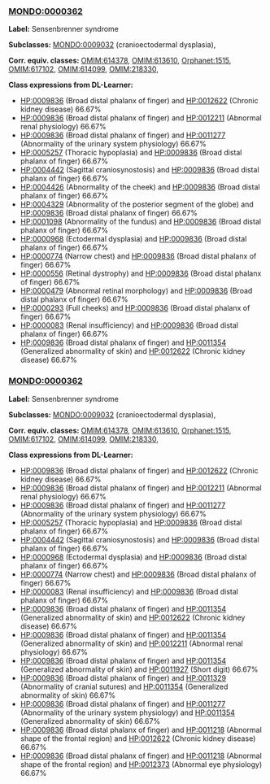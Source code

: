 
### [MONDO:0000362](http://purl.obolibrary.org/obo/MONDO_0000362)
**Label:** Sensenbrenner syndrome

**Subclasses:** [MONDO:0009032](http://purl.obolibrary.org/obo/MONDO_0009032) (cranioectodermal dysplasia), 

**Corr. equiv. classes:** [OMIM:614378](http://purl.obolibrary.org/obo/OMIM_614378), [OMIM:613610](http://purl.obolibrary.org/obo/OMIM_613610), [Orphanet:1515](http://www.orpha.net/ORDO/Orphanet_1515), [OMIM:617102](http://purl.obolibrary.org/obo/OMIM_617102), [OMIM:614099](http://purl.obolibrary.org/obo/OMIM_614099), [OMIM:218330](http://purl.obolibrary.org/obo/OMIM_218330), 

**Class expressions from DL-Learner:**

- [HP:0009836](http://purl.obolibrary.org/obo/HP_0009836) (Broad distal phalanx of finger) and [HP:0012622](http://purl.obolibrary.org/obo/HP_0012622) (Chronic kidney disease) 66.67%
- [HP:0009836](http://purl.obolibrary.org/obo/HP_0009836) (Broad distal phalanx of finger) and [HP:0012211](http://purl.obolibrary.org/obo/HP_0012211) (Abnormal renal physiology) 66.67%
- [HP:0009836](http://purl.obolibrary.org/obo/HP_0009836) (Broad distal phalanx of finger) and [HP:0011277](http://purl.obolibrary.org/obo/HP_0011277) (Abnormality of the urinary system physiology) 66.67%
- [HP:0005257](http://purl.obolibrary.org/obo/HP_0005257) (Thoracic hypoplasia) and [HP:0009836](http://purl.obolibrary.org/obo/HP_0009836) (Broad distal phalanx of finger) 66.67%
- [HP:0004442](http://purl.obolibrary.org/obo/HP_0004442) (Sagittal craniosynostosis) and [HP:0009836](http://purl.obolibrary.org/obo/HP_0009836) (Broad distal phalanx of finger) 66.67%
- [HP:0004426](http://purl.obolibrary.org/obo/HP_0004426) (Abnormality of the cheek) and [HP:0009836](http://purl.obolibrary.org/obo/HP_0009836) (Broad distal phalanx of finger) 66.67%
- [HP:0004329](http://purl.obolibrary.org/obo/HP_0004329) (Abnormality of the posterior segment of the globe) and [HP:0009836](http://purl.obolibrary.org/obo/HP_0009836) (Broad distal phalanx of finger) 66.67%
- [HP:0001098](http://purl.obolibrary.org/obo/HP_0001098) (Abnormality of the fundus) and [HP:0009836](http://purl.obolibrary.org/obo/HP_0009836) (Broad distal phalanx of finger) 66.67%
- [HP:0000968](http://purl.obolibrary.org/obo/HP_0000968) (Ectodermal dysplasia) and [HP:0009836](http://purl.obolibrary.org/obo/HP_0009836) (Broad distal phalanx of finger) 66.67%
- [HP:0000774](http://purl.obolibrary.org/obo/HP_0000774) (Narrow chest) and [HP:0009836](http://purl.obolibrary.org/obo/HP_0009836) (Broad distal phalanx of finger) 66.67%
- [HP:0000556](http://purl.obolibrary.org/obo/HP_0000556) (Retinal dystrophy) and [HP:0009836](http://purl.obolibrary.org/obo/HP_0009836) (Broad distal phalanx of finger) 66.67%
- [HP:0000479](http://purl.obolibrary.org/obo/HP_0000479) (Abnormal retinal morphology) and [HP:0009836](http://purl.obolibrary.org/obo/HP_0009836) (Broad distal phalanx of finger) 66.67%
- [HP:0000293](http://purl.obolibrary.org/obo/HP_0000293) (Full cheeks) and [HP:0009836](http://purl.obolibrary.org/obo/HP_0009836) (Broad distal phalanx of finger) 66.67%
- [HP:0000083](http://purl.obolibrary.org/obo/HP_0000083) (Renal insufficiency) and [HP:0009836](http://purl.obolibrary.org/obo/HP_0009836) (Broad distal phalanx of finger) 66.67%
- [HP:0009836](http://purl.obolibrary.org/obo/HP_0009836) (Broad distal phalanx of finger) and [HP:0011354](http://purl.obolibrary.org/obo/HP_0011354) (Generalized abnormality of skin) and [HP:0012622](http://purl.obolibrary.org/obo/HP_0012622) (Chronic kidney disease) 66.67%



### [MONDO:0000362](http://purl.obolibrary.org/obo/MONDO_0000362)
**Label:** Sensenbrenner syndrome

**Subclasses:** [MONDO:0009032](http://purl.obolibrary.org/obo/MONDO_0009032) (cranioectodermal dysplasia), 

**Corr. equiv. classes:** [OMIM:614378](http://purl.obolibrary.org/obo/OMIM_614378), [OMIM:613610](http://purl.obolibrary.org/obo/OMIM_613610), [Orphanet:1515](http://www.orpha.net/ORDO/Orphanet_1515), [OMIM:617102](http://purl.obolibrary.org/obo/OMIM_617102), [OMIM:614099](http://purl.obolibrary.org/obo/OMIM_614099), [OMIM:218330](http://purl.obolibrary.org/obo/OMIM_218330), 

**Class expressions from DL-Learner:**

- [HP:0009836](http://purl.obolibrary.org/obo/HP_0009836) (Broad distal phalanx of finger) and [HP:0012622](http://purl.obolibrary.org/obo/HP_0012622) (Chronic kidney disease) 66.67%
- [HP:0009836](http://purl.obolibrary.org/obo/HP_0009836) (Broad distal phalanx of finger) and [HP:0012211](http://purl.obolibrary.org/obo/HP_0012211) (Abnormal renal physiology) 66.67%
- [HP:0009836](http://purl.obolibrary.org/obo/HP_0009836) (Broad distal phalanx of finger) and [HP:0011277](http://purl.obolibrary.org/obo/HP_0011277) (Abnormality of the urinary system physiology) 66.67%
- [HP:0005257](http://purl.obolibrary.org/obo/HP_0005257) (Thoracic hypoplasia) and [HP:0009836](http://purl.obolibrary.org/obo/HP_0009836) (Broad distal phalanx of finger) 66.67%
- [HP:0004442](http://purl.obolibrary.org/obo/HP_0004442) (Sagittal craniosynostosis) and [HP:0009836](http://purl.obolibrary.org/obo/HP_0009836) (Broad distal phalanx of finger) 66.67%
- [HP:0000968](http://purl.obolibrary.org/obo/HP_0000968) (Ectodermal dysplasia) and [HP:0009836](http://purl.obolibrary.org/obo/HP_0009836) (Broad distal phalanx of finger) 66.67%
- [HP:0000774](http://purl.obolibrary.org/obo/HP_0000774) (Narrow chest) and [HP:0009836](http://purl.obolibrary.org/obo/HP_0009836) (Broad distal phalanx of finger) 66.67%
- [HP:0000083](http://purl.obolibrary.org/obo/HP_0000083) (Renal insufficiency) and [HP:0009836](http://purl.obolibrary.org/obo/HP_0009836) (Broad distal phalanx of finger) 66.67%
- [HP:0009836](http://purl.obolibrary.org/obo/HP_0009836) (Broad distal phalanx of finger) and [HP:0011354](http://purl.obolibrary.org/obo/HP_0011354) (Generalized abnormality of skin) and [HP:0012622](http://purl.obolibrary.org/obo/HP_0012622) (Chronic kidney disease) 66.67%
- [HP:0009836](http://purl.obolibrary.org/obo/HP_0009836) (Broad distal phalanx of finger) and [HP:0011354](http://purl.obolibrary.org/obo/HP_0011354) (Generalized abnormality of skin) and [HP:0012211](http://purl.obolibrary.org/obo/HP_0012211) (Abnormal renal physiology) 66.67%
- [HP:0009836](http://purl.obolibrary.org/obo/HP_0009836) (Broad distal phalanx of finger) and [HP:0011354](http://purl.obolibrary.org/obo/HP_0011354) (Generalized abnormality of skin) and [HP:0011927](http://purl.obolibrary.org/obo/HP_0011927) (Short digit) 66.67%
- [HP:0009836](http://purl.obolibrary.org/obo/HP_0009836) (Broad distal phalanx of finger) and [HP:0011329](http://purl.obolibrary.org/obo/HP_0011329) (Abnormality of cranial sutures) and [HP:0011354](http://purl.obolibrary.org/obo/HP_0011354) (Generalized abnormality of skin) 66.67%
- [HP:0009836](http://purl.obolibrary.org/obo/HP_0009836) (Broad distal phalanx of finger) and [HP:0011277](http://purl.obolibrary.org/obo/HP_0011277) (Abnormality of the urinary system physiology) and [HP:0011354](http://purl.obolibrary.org/obo/HP_0011354) (Generalized abnormality of skin) 66.67%
- [HP:0009836](http://purl.obolibrary.org/obo/HP_0009836) (Broad distal phalanx of finger) and [HP:0011218](http://purl.obolibrary.org/obo/HP_0011218) (Abnormal shape of the frontal region) and [HP:0012622](http://purl.obolibrary.org/obo/HP_0012622) (Chronic kidney disease) 66.67%
- [HP:0009836](http://purl.obolibrary.org/obo/HP_0009836) (Broad distal phalanx of finger) and [HP:0011218](http://purl.obolibrary.org/obo/HP_0011218) (Abnormal shape of the frontal region) and [HP:0012373](http://purl.obolibrary.org/obo/HP_0012373) (Abnormal eye physiology) 66.67%


